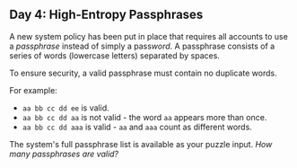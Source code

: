 ## Day 4: High-Entropy Passphrases 

A new system policy has been put in place that requires all accounts to use a *passphrase* instead of simply a pass*word*. A passphrase consists of a series of words (lowercase letters) separated by spaces.

To ensure security, a valid passphrase must contain no duplicate words.

For example:

- `aa bb cc dd ee` is valid.
- `aa bb cc dd aa` is not valid - the word `aa` appears more than once.
- `aa bb cc dd aaa` is valid - `aa` and `aaa` count as different words.

The system's full passphrase list is available as your puzzle input. *How many passphrases are valid?*